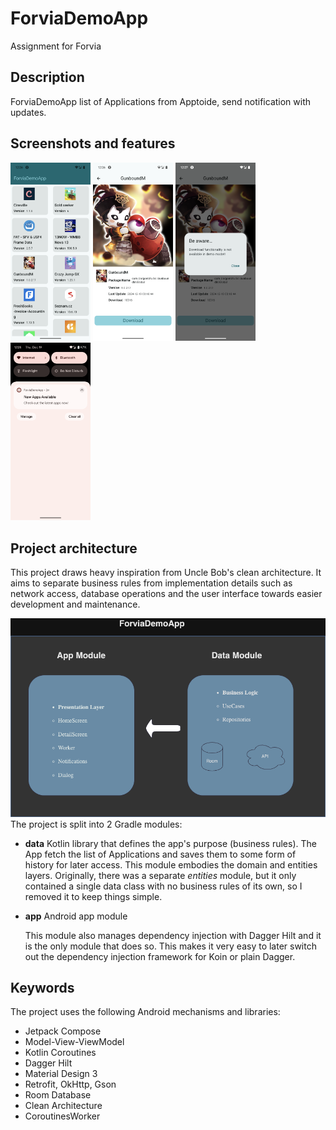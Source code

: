 # ForviaDemoApp
Assignment for Forvia 

## Description
ForviaDemoApp list of Applications from Apptoide, send notification with updates.

## Screenshots and features

<img src="./images/homeScreen.png" width=128/> <img src="./images/detailsScreen.png" width=128/> <img src="./images/detailsScreenAlert.png" width=128/> <img src="./images/notification.png" width=128/>



## Project architecture
This project draws heavy inspiration from Uncle Bob's clean architecture. It aims to separate business rules from implementation details such as network access, database operations and the user interface towards easier development and maintenance.

<img src="./images/diagrama.png" width=512/>
The project is split into 2 Gradle modules:

- **data** Kotlin library that defines the app's purpose (business rules). The App fetch the list of
  Applications and saves them to some form of history for later access. This module embodies the
  domain and entities layers. Originally, there was a separate *entities* module, but it only
  contained a single data class with no business rules of its own, so I removed it to keep things
  simple.

- **app** Android app module 

  This module also manages dependency injection with Dagger Hilt and it is the only module that does so. This makes it very easy to later switch out the dependency injection framework for Koin or plain Dagger.


## Keywords
The project uses the following Android mechanisms and libraries:
- Jetpack Compose
- Model-View-ViewModel
- Kotlin Coroutines
- Dagger Hilt
- Material Design 3
- Retrofit, OkHttp, Gson
- Room Database
- Clean Architecture
- CoroutinesWorker
